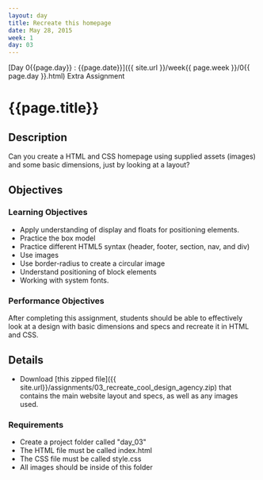 ```yaml
---
layout: day
title: Recreate this homepage
date: May 28, 2015
week: 1
day: 03
---
```

[Day 0{{page.day}} : {{page.date}}]({{ site.url }}/week{{ page.week }}/0{{ page.day }}.html) Extra Assignment

# {{page.title}}

## Description
Can you create a HTML and CSS homepage using supplied assets (images) and some basic dimensions, just by looking at a layout?

## Objectives

### Learning Objectives

* Apply understanding of display and floats for positioning elements.
* Practice the box model
* Practice different HTML5 syntax (header, footer, section, nav, and div)
* Use images
* Use border-radius to create a circular image
* Understand positioning of block elements
* Working with system fonts.

### Performance Objectives

After completing this assignment, students should be able to effectively look at a design with basic dimensions and specs and recreate it in HTML and CSS.


## Details

* Download [this zipped file]({{ site.url}}/assignments/03_recreate_cool_design_agency.zip) that contains the main website layout and specs, as well as any images used.

### Requirements
* Create a project folder called  "day_03"
* The HTML file must be called index.html
* The CSS file must be called style.css
* All images should be inside of this folder



